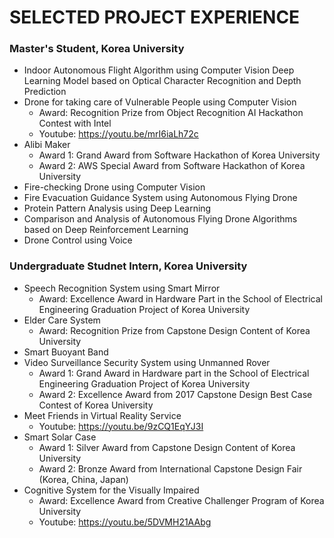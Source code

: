 # SELECTED PROJECT EXPERIENCE

### Master's Student, Korea University
- Indoor Autonomous Flight Algorithm using Computer Vision Deep Learning Model based on Optical Character Recognition and Depth Prediction
- Drone for taking care of Vulnerable People using Computer Vision
  - Award: Recognition Prize from Object Recognition AI Hackathon Contest with Intel
  - Youtube: https://youtu.be/mrI6iaLh72c
- Alibi Maker
  - Award 1: Grand Award from Software Hackathon of Korea University
  - Award 2: AWS Special Award from Software Hackathon of Korea University
- Fire-checking Drone using Computer Vision
- Fire Evacuation Guidance System using Autonomous Flying Drone
- Protein Pattern Analysis using Deep Learning
- Comparison and Analysis of Autonomous Flying Drone Algorithms based on Deep Reinforcement Learning
- Drone Control using Voice

### Undergraduate Studnet Intern, Korea University
- Speech Recognition System using Smart Mirror
  - Award: Excellence Award in Hardware Part in the School of Electrical Engineering Graduation Project of Korea University
- Elder Care System
  - Award: Recognition Prize from Capstone Design Content of Korea University
- Smart Buoyant Band
- Video Surveillance Security System using Unmanned Rover
  - Award 1: Grand Award in Hardware part in the School of Electrical Engineering Graduation Project of Korea University
  - Award 2: Excellence Award from 2017 Capstone Design Best Case Contest of Korea University
- Meet Friends in Virtual Reality Service
  - Youtube: https://youtu.be/9zCQ1EqYJ3I
- Smart Solar Case
  - Award 1: Silver Award from Capstone Design Content of Korea University
  - Award 2: Bronze Award from International Capstone Design Fair (Korea, China, Japan)
- Cognitive System for the Visually Impaired
  - Award: Excellence Award from Creative Challenger Program of Korea University
  - Youtube: https://youtu.be/5DVMH21AAbg
